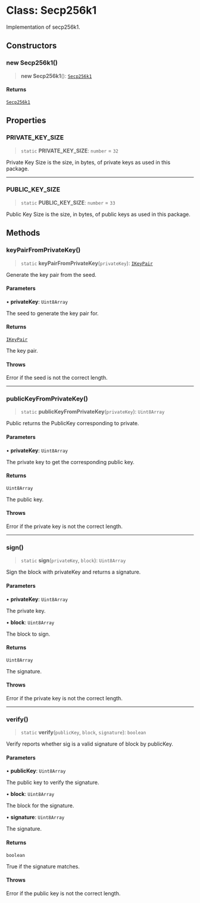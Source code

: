 # Class: Secp256k1

Implementation of secp256k1.

## Constructors

### new Secp256k1()

> **new Secp256k1**(): [`Secp256k1`](Secp256k1.md)

#### Returns

[`Secp256k1`](Secp256k1.md)

## Properties

### PRIVATE\_KEY\_SIZE

> `static` **PRIVATE\_KEY\_SIZE**: `number` = `32`

Private Key Size is the size, in bytes, of private keys as used in this package.

***

### PUBLIC\_KEY\_SIZE

> `static` **PUBLIC\_KEY\_SIZE**: `number` = `33`

Public Key Size is the size, in bytes, of public keys as used in this package.

## Methods

### keyPairFromPrivateKey()

> `static` **keyPairFromPrivateKey**(`privateKey`): [`IKeyPair`](../interfaces/IKeyPair.md)

Generate the key pair from the seed.

#### Parameters

• **privateKey**: `Uint8Array`

The seed to generate the key pair for.

#### Returns

[`IKeyPair`](../interfaces/IKeyPair.md)

The key pair.

#### Throws

Error if the seed is not the correct length.

***

### publicKeyFromPrivateKey()

> `static` **publicKeyFromPrivateKey**(`privateKey`): `Uint8Array`

Public returns the PublicKey corresponding to private.

#### Parameters

• **privateKey**: `Uint8Array`

The private key to get the corresponding public key.

#### Returns

`Uint8Array`

The public key.

#### Throws

Error if the private key is not the correct length.

***

### sign()

> `static` **sign**(`privateKey`, `block`): `Uint8Array`

Sign the block with privateKey and returns a signature.

#### Parameters

• **privateKey**: `Uint8Array`

The private key.

• **block**: `Uint8Array`

The block to sign.

#### Returns

`Uint8Array`

The signature.

#### Throws

Error if the private key is not the correct length.

***

### verify()

> `static` **verify**(`publicKey`, `block`, `signature`): `boolean`

Verify reports whether sig is a valid signature of block by publicKey.

#### Parameters

• **publicKey**: `Uint8Array`

The public key to verify the signature.

• **block**: `Uint8Array`

The block for the signature.

• **signature**: `Uint8Array`

The signature.

#### Returns

`boolean`

True if the signature matches.

#### Throws

Error if the public key is not the correct length.
